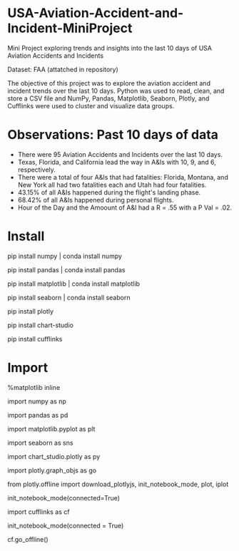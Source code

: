 # USA-Aviation-Accident-and-Incident-MiniProject
Mini Project exploring trends and insights into the last 10 days of USA Aviation Accidents and Incidents

Dataset: FAA (attatched in repository)

The objective of this project was to explore the aviation accident and incident trends over the last 10 days.
Python was used to read, clean, and store a CSV file and NumPy, Pandas, Matplotlib, Seaborn, Plotly, and Cufflinks were used to cluster and visualize data groups.

# Observations: Past 10 days of data

- There were 95 Aviation Accidents and Incidents over the last 10 days.
- Texas, Florida, and California lead the way in A&Is with 10, 9, and 6, respectively.
- There were a total of four A&Is that had fatalities: Florida, Montana, and New York all had two fatalities each and Utah had four fatalities.
- 43.15% of all A&Is happened during the flight's landing phase.
- 68.42% of all A&Is happened during personal flights.
- Hour of the Day and the Amoount of A&I had a R = .55 with a P Val = .02.

# Install
pip install numpy | conda install numpy

pip install pandas | conda install pandas

pip install matplotlib | conda install matplotlib

pip install seaborn | conda install seaborn

pip install plotly

pip install chart-studio

pip install cufflinks

# Import
%matplotlib inline

import numpy as np

import pandas as pd

import matplotlib.pyplot as plt

import seaborn as sns

import chart_studio.plotly as py

import plotly.graph_objs as go 

from plotly.offline import download_plotlyjs, init_notebook_mode, plot, iplot

init_notebook_mode(connected=True) 

import cufflinks as cf

init_notebook_mode(connected = True)

cf.go_offline()
